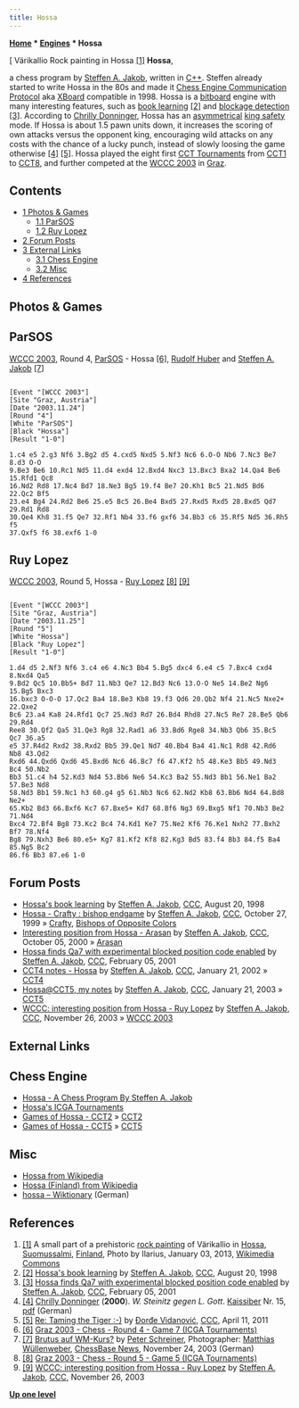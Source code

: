 ```yaml
---
title: Hossa
---
```

**[Home](Home "Home") * [Engines](Engines "Engines") * Hossa**

\[ Värikallio Rock painting in Hossa <a id="cite-note-1" href="#cite-ref-1">[1]</a>
**Hossa**,

a chess program by [Steffen A. Jakob](Steffen_A._Jakob "Steffen A. Jakob"), written in [C++](Cpp "Cpp"). Steffen already started to write Hossa in the 80s and made it [Chess Engine Communication Protocol](Chess_Engine_Communication_Protocol "Chess Engine Communication Protocol") aka [XBoard](XBoard "XBoard") compatible in 1998. Hossa is a [bitboard](Bitboards "Bitboards") engine with many interesting features, such as [book learning](Book_Learning "Book Learning") <a id="cite-note-2" href="#cite-ref-2">[2]</a> and [blockage detection](Blockage_Detection "Blockage Detection") <a id="cite-note-3" href="#cite-ref-3">[3]</a>.
According to [Chrilly Donninger](Chrilly_Donninger "Chrilly Donninger"), Hossa has an [asymmetrical](Asymmetric_Evaluation "Asymmetric Evaluation") [king safety](King_Safety "King Safety") mode. If Hossa is about 1.5 pawn units down, it increases the scoring of own attacks versus the opponent king, encouraging wild attacks on any costs with the chance of a lucky punch, instead of slowly loosing the game otherwise <a id="cite-note-4" href="#cite-ref-4">[4]</a> <a id="cite-note-5" href="#cite-ref-5">[5]</a>.
Hossa played the eight first [CCT Tournaments](CCT_Tournaments "CCT Tournaments") from [CCT1](CCT1 "CCT1") to [CCT8](CCT8 "CCT8"), and further competed at the [WCCC 2003](WCCC_2003 "WCCC 2003") in [Graz](https://en.wikipedia.org/wiki/Graz).

## Contents

- [1 Photos & Games](#photos-.26-games)
  - [1.1 ParSOS](#parsos)
  - [1.2 Ruy Lopez](#ruy-lopez)
- [2 Forum Posts](#forum-posts)
- [3 External Links](#external-links)
  - [3.1 Chess Engine](#chess-engine)
  - [3.2 Misc](#misc)
- [4 References](#references)

## Photos & Games

## ParSOS

[](https://de.chessbase.com/post/brutus-auf-wm-kurs-)
[WCCC 2003](WCCC_2003 "WCCC 2003"), Round 4, [ParSOS](ParSOS "ParSOS") - Hossa <a id="cite-note-6" href="#cite-ref-6">[6]</a>, [Rudolf Huber](Rudolf_Huber "Rudolf Huber") and [Steffen A. Jakob](Steffen_A._Jakob "Steffen A. Jakob") <a id="cite-note-7" href="#cite-ref-7">[7]</a>

```

[Event "[WCCC 2003"]
[Site "Graz, Austria"]
[Date "2003.11.24"]
[Round "4"]
[White "ParSOS"]
[Black "Hossa"]
[Result "1-0"]

1.c4 e5 2.g3 Nf6 3.Bg2 d5 4.cxd5 Nxd5 5.Nf3 Nc6 6.O-O Nb6 7.Nc3 Be7 8.d3 O-O 
9.Be3 Be6 10.Rc1 Nd5 11.d4 exd4 12.Bxd4 Nxc3 13.Bxc3 Bxa2 14.Qa4 Be6 15.Rfd1 Qc8 
16.Nd2 Rd8 17.Nc4 Bd7 18.Ne3 Bg5 19.f4 Be7 20.Kh1 Bc5 21.Nd5 Bd6 22.Qc2 Bf5 
23.e4 Bg4 24.Rd2 Be6 25.e5 Bc5 26.Be4 Bxd5 27.Rxd5 Rxd5 28.Bxd5 Qd7 29.Rd1 Rd8 
30.Qe4 Kh8 31.f5 Qe7 32.Rf1 Nb4 33.f6 gxf6 34.Bb3 c6 35.Rf5 Nd5 36.Rh5 f5 
37.Qxf5 f6 38.exf6 1-0 

```

## Ruy Lopez

[WCCC 2003](WCCC_2003 "WCCC 2003"), Round 5, Hossa - [Ruy Lopez](Ruy_Lopez "Ruy Lopez") <a id="cite-note-8" href="#cite-ref-8">[8]</a> <a id="cite-note-9" href="#cite-ref-9">[9]</a>

```

[Event "[WCCC 2003"]
[Site "Graz, Austria"]
[Date "2003.11.25"]
[Round "5"]
[White "Hossa"]
[Black "Ruy Lopez"]
[Result "1-0"]

1.d4 d5 2.Nf3 Nf6 3.c4 e6 4.Nc3 Bb4 5.Bg5 dxc4 6.e4 c5 7.Bxc4 cxd4 8.Nxd4 Qa5 
9.Bd2 Qc5 10.Bb5+ Bd7 11.Nb3 Qe7 12.Bd3 Nc6 13.O-O Ne5 14.Be2 Ng6 15.Bg5 Bxc3 
16.bxc3 O-O-O 17.Qc2 Ba4 18.Be3 Kb8 19.f3 Qd6 20.Qb2 Nf4 21.Nc5 Nxe2+ 22.Qxe2 
Bc6 23.a4 Ka8 24.Rfd1 Qc7 25.Nd3 Rd7 26.Bd4 Rhd8 27.Nc5 Re7 28.Be5 Qb6 29.Rd4 
Ree8 30.Qf2 Qa5 31.Qe3 Rg8 32.Rad1 a6 33.Bd6 Rge8 34.Nb3 Qb6 35.Bc5 Qc7 36.a5 
e5 37.R4d2 Rxd2 38.Rxd2 Bb5 39.Qe1 Nd7 40.Bb4 Ba4 41.Nc1 Rd8 42.Rd6 Nb8 43.Qd2 
Rxd6 44.Qxd6 Qxd6 45.Bxd6 Nc6 46.Bc7 f6 47.Kf2 h5 48.Ke3 Bb5 49.Nd3 Bc4 50.Nb2 
Bb3 51.c4 h4 52.Kd3 Nd4 53.Bb6 Ne6 54.Kc3 Ba2 55.Nd3 Bb1 56.Ne1 Ba2 57.Be3 Nd8 
58.Nd3 Bb1 59.Nc1 h3 60.g4 g5 61.Nb3 Nc6 62.Nd2 Kb8 63.Bb6 Nd4 64.Bd8 Ne2+ 
65.Kb2 Bd3 66.Bxf6 Kc7 67.Bxe5+ Kd7 68.Bf6 Ng3 69.Bxg5 Nf1 70.Nb3 Be2 71.Nd4 
Bxc4 72.Bf4 Bg8 73.Kc2 Bc4 74.Kd1 Ke7 75.Ne2 Kf6 76.Ke1 Nxh2 77.Bxh2 Bf7 78.Nf4 
Bg8 79.Nxh3 Be6 80.e5+ Kg7 81.Kf2 Kf8 82.Kg3 Bd5 83.f4 Bb3 84.f5 Ba4 85.Ng5 Bc2 
86.f6 Bb3 87.e6 1-0 

```

## Forum Posts

- [Hossa's book learning](https://www.stmintz.com/ccc/index.php?id=25160) by [Steffen A. Jakob](Steffen_A._Jakob "Steffen A. Jakob"), [CCC](CCC "CCC"), August 20, 1998
- [Hossa - Crafty : bishop endgame](https://www.stmintz.com/ccc/index.php?id=75112) by [Steffen A. Jakob](Steffen_A._Jakob "Steffen A. Jakob"), [CCC](CCC "CCC"), October 27, 1999 » [Crafty](Crafty "Crafty"), [Bishops of Opposite Colors](Bishops_of_Opposite_Colors "Bishops of Opposite Colors")
- [Interesting position from Hossa - Arasan](https://www.stmintz.com/ccc/index.php?id=131638) by [Steffen A. Jakob](Steffen_A._Jakob "Steffen A. Jakob"), [CCC](CCC "CCC"), October 05, 2000 » [Arasan](Arasan "Arasan")
- [Hossa finds Qa7 with experimental blocked position code enabled](https://www.stmintz.com/ccc/index.php?id=153437) by [Steffen A. Jakob](Steffen_A._Jakob "Steffen A. Jakob"), [CCC](CCC "CCC"), February 05, 2001
- [CCT4 notes - Hossa](https://www.stmintz.com/ccc/index.php?id=208790) by [Steffen A. Jakob](Steffen_A._Jakob "Steffen A. Jakob"), [CCC](CCC "CCC"), January 21, 2002 » [CCT4](CCT4 "CCT4")
- [Hossa@CCT5, my notes](https://www.stmintz.com/ccc/index.php?id=278577) by [Steffen A. Jakob](Steffen_A._Jakob "Steffen A. Jakob"), [CCC](CCC "CCC"), January 21, 2003 » [CCT5](CCT5 "CCT5")
- [WCCC: interesting position from Hossa - Ruy Lopez](https://www.stmintz.com/ccc/index.php?id=330695) by [Steffen A. Jakob](Steffen_A._Jakob "Steffen A. Jakob"), [CCC](CCC "CCC"), November 26, 2003 » [WCCC 2003](WCCC_2003 "WCCC 2003")

## External Links

## Chess Engine

- [Hossa - A Chess Program By Steffen A. Jakob](http://www.jakob.at/steffen/hossa/)
- [Hossa's ICGA Tournaments](https://www.game-ai-forum.org/icga-tournaments/program.php?id=122)
- [Games of Hossa - CCT2](http://www.jakob.at/steffen/hossa/cct2.html) » [CCT2](CCT2 "CCT2")
- [Games of Hossa - CCT5](http://www.jakob.at/steffen/hossa/cct5.html) » [CCT5](CCT5 "CCT5")

## Misc

- [Hossa from Wikipedia](https://en.wikipedia.org/wiki/Hossa)
- [Hossa (Finland) from Wikipedia](<https://en.wikipedia.org/wiki/Hossa_(Finland)>)
- [hossa – Wiktionary](https://de.wiktionary.org/wiki/hossa) (German)

## References

1. <a id="cite-ref-1" href="#cite-note-1">[1]</a> A small part of a prehistoric [rock painting](https://en.wikipedia.org/wiki/Finnish_rock_art) of Värikallio in [Hossa](<https://en.wikipedia.org/wiki/Hossa_(Finland)>), [Suomussalmi](https://en.wikipedia.org/wiki/Suomussalmi), [Finland](https://en.wikipedia.org/wiki/Finland), Photo by Ilarius, January 03, 2013, [Wikimedia Commons](https://en.wikipedia.org/wiki/Wikimedia_Commons)
1. <a id="cite-ref-2" href="#cite-note-2">[2]</a> [Hossa's book learning](https://www.stmintz.com/ccc/index.php?id=25160) by [Steffen A. Jakob](Steffen_A._Jakob "Steffen A. Jakob"), [CCC](CCC "CCC"), August 20, 1998
1. <a id="cite-ref-3" href="#cite-note-3">[3]</a> [Hossa finds Qa7 with experimental blocked position code enabled](https://www.stmintz.com/ccc/index.php?id=153437) by [Steffen A. Jakob](Steffen_A._Jakob "Steffen A. Jakob"), [CCC](CCC "CCC"), February 05, 2001
1. <a id="cite-ref-4" href="#cite-note-4">[4]</a> [Chrilly Donninger](Chrilly_Donninger "Chrilly Donninger") (**2000**). *W. Steinitz gegen L. Gott*. [Kaissiber](http://de.wikipedia.org/wiki/Kaissiber) Nr. 15, [pdf](http://www.mustrum.de/chrilly/kaissiber15.pdf) (German)
1. <a id="cite-ref-5" href="#cite-note-5">[5]</a> [Re: Taming the Tiger :-)](http://www.talkchess.com/forum/viewtopic.php?topic_view=threads&p=402729&t=38726) by [Đorđe Vidanović](%C4%90or%C4%91e_Vidanovi%C4%87 "Đorđe Vidanović"), [CCC](CCC "CCC"), April 11, 2011
1. <a id="cite-ref-6" href="#cite-note-6">[6]</a> [Graz 2003 - Chess - Round 4 - Game 7 (ICGA Tournaments)](https://www.game-ai-forum.org/icga-tournaments/round.php?tournament=2&round=4&id=7)
1. <a id="cite-ref-7" href="#cite-note-7">[7]</a> [Brutus auf WM-Kurs?](https://de.chessbase.com/post/brutus-auf-wm-kurs-) by [Peter Schreiner](Peter_Schreiner "Peter Schreiner"), Photographer: [Matthias Wüllenweber](Matthias_W%C3%BCllenweber "Matthias Wüllenweber"), [ChessBase News](ChessBase "ChessBase"), November 24, 2003 (German)
1. <a id="cite-ref-8" href="#cite-note-8">[8]</a> [Graz 2003 - Chess - Round 5 - Game 5 (ICGA Tournaments)](https://www.game-ai-forum.org/icga-tournaments/round.php?tournament=2&round=5&id=5)
1. <a id="cite-ref-9" href="#cite-note-9">[9]</a> [WCCC: interesting position from Hossa - Ruy Lopez](https://www.stmintz.com/ccc/index.php?id=330695) by [Steffen A. Jakob](Steffen_A._Jakob "Steffen A. Jakob"), [CCC](CCC "CCC"), November 26, 2003

**[Up one level](Engines "Engines")**

